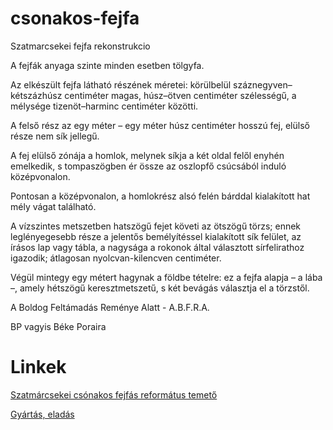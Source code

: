 # csonakos-fejfa
Szatmarcsekei fejfa rekonstrukcio

A fejfák anyaga szinte minden esetben tölgyfa. 

Az elkészült  fejfa  látható  részének  méretei:  körülbelül  száznegyven–  kétszázhúsz  centiméter
magas, húsz–ötven centiméter szélességű, a mélysége tizenöt–harminc centiméter közötti. 

A felső rész az egy méter – egy méter húsz centiméter hosszú fej, elülső része nem sík jellegű. 

A fej elülső zónája a homlok, melynek síkja a két oldal felől enyhén emelkedik, s tompaszögben ér össze az oszlopfő csúcsából induló középvonalon. 

Pontosan a középvonalon, a homlokrész alsó felén bárddal kialakított hat mély vágat található.

A  vízszintes  metszetben  hatszögű  fejet  követi  az  ötszögű  törzs;  ennek  leglényegesebb  része  a
jelentős bemélyítéssel kialakított sík felület, az írásos lap vagy tábla, a nagysága a rokonok által
választott  sírfelirathoz  igazodik;  átlagosan  nyolcvan-kilencven  centiméter. 

Végül mintegy egy métert hagynak a földbe tételre: ez a fejfa alapja – a lába –, amely
hétszögű keresztmetszetű, s két bevágás választja el a törzstől.

A Boldog Feltámadás Reménye Alatt - A.B.F.R.A.

BP vagyis Béke Poraira

# Linkek

[Szatmárcsekei csónakos fejfás református temető](http://reformacio.mnl.gov.hu/printpdf/1308)

[Gyártás, eladás](http://www.kopjafa.hu/)

[]()

[]()

